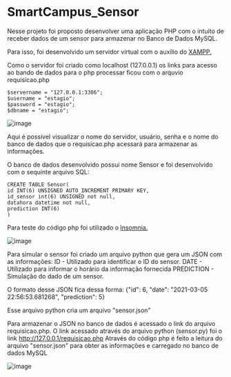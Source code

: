 # SmartCampus_Sensor

Nesse projeto foi proposto desenvolver uma aplicação PHP com o intuito de receber dados de um sensor para armazenar no Banco de Dados MySQL.

Para isso, foi desenvolvido um servidor virtual com o auxílio do [XAMPP.](https://www.apachefriends.org/pt_br/index.html)

Como o servidor foi criado como localhost (127.0.0.1) os links para acesso ao bando de dados para o php processar ficou com o arquvio requisicao.php

    $servername = "127.0.0.1:3306";
    $username = "estagio";
    $password = "estagio";
    $dbname = "estagio";
    
![image](https://user-images.githubusercontent.com/41178325/110191670-72746180-7e08-11eb-9e76-089e6ac8f5bc.png)


Aqui é possível visualizar o nome do servidor, usuário, senha e o nome do banco de dados que o requisicao.php acessará para armazenar as informações.

O banco de dados desenvolvido possui nome Sensor e foi desenvolvido com o sequinte arquivo SQL:
    
    CREATE TABLE Sensor(
    id INT(6) UNSIGNED AUTO_INCREMENT PRIMARY KEY,
    id_sensor int(6) UNSIGNED not null,
    datahora datetime not null,
    prediction INT(6)
    )


Para teste do código php foi utilizado o [Insomnia.](https://insomnia.rest/download)

![image](https://user-images.githubusercontent.com/41178325/110191721-d1d27180-7e08-11eb-9166-c7c1f137fce3.png)

Para simular o sensor foi criado um arquivo python que gera um JSON com as informações:
    ID - Utilizado para identificar o ID do sensor.
    DATE - Utilizado para informar o horário da informação fornecida
    PREDICTION - Simulação do dado de um sensor.
    
O formato desse JSON fica dessa forma:
    {"id": 6, "date": "2021-03-05 22:56:53.681268", "prediction": 5}
    
Esse arquivo python cria um arquivo "sensor.json"

Para armazenar o JSON no banco de dados é acessado o link do arquivo requisicao.php. O link acessado através do arquivo python (sensor.py) foi o link http://127.0.0.1/requisicao.php
Através do código php é feito a leitura do arquivo "sensor.json" para obter as informações e carregado no banco de dados MySQL

![image](https://user-images.githubusercontent.com/41178325/110191747-edd61300-7e08-11eb-925a-388e90849eab.png)
